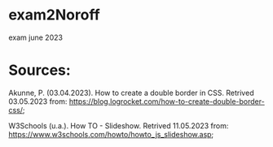 # exam2Noroff
exam june 2023


# Sources:

Akunne, P. (03.04.2023). How to create a double border in CSS. Retrived 03.05.2023 from: https://blog.logrocket.com/how-to-create-double-border-css/;

W3Schools (u.a.). How TO - Slideshow. Retrived 11.05.2023 from: https://www.w3schools.com/howto/howto_js_slideshow.asp;